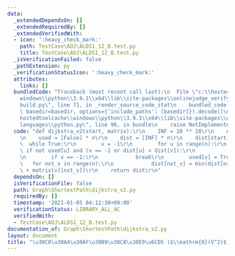 ```yaml
---
data:
  _extendedDependsOn: []
  _extendedRequiredBy: []
  _extendedVerifiedWith:
  - icon: ':heavy_check_mark:'
    path: TestCase\AOJ\ALDS1_12_B.test.py
    title: TestCase\AOJ\ALDS1_12_B.test.py
  _isVerificationFailed: false
  _pathExtension: py
  _verificationStatusIcon: ':heavy_check_mark:'
  attributes:
    links: []
  bundledCode: "Traceback (most recent call last):\n  File \"c:\\hostedtoolcache\\\
    windows\\python\\3.9.1\\x64\\lib\\site-packages\\onlinejudge_verify\\documentation\\\
    build.py\", line 71, in _render_source_code_stat\n    bundled_code = language.bundle(stat.path,\
    \ basedir=basedir, options={'include_paths': [basedir]}).decode()\n  File \"c:\\\
    hostedtoolcache\\windows\\python\\3.9.1\\x64\\lib\\site-packages\\onlinejudge_verify\\\
    languages\\python.py\", line 96, in bundle\n    raise NotImplementedError\nNotImplementedError\n"
  code: "def dijkstra_v2(start, matrix):\r\n    INF = 10 ** 18\r\n    n = len(matrix)\r\
    \n    used = [False] * n\r\n    dist = [INF] * n\r\n    dist[start] = 0\r\n  \
    \  while True:\r\n        v = -1\r\n        for u in range(n):\r\n           \
    \ if not used[u] and (v == -1 or dist[u] < dist[v]):\r\n                v = u\r\
    \n        if v == -1:\r\n            break\r\n        used[v] = True\r\n     \
    \   for nxt_v in range(n):\r\n            dist[nxt_v] = min(dist[nxt_v], dist[v]\
    \ + matrix[v][nxt_v])\r\n    return dist\r\n"
  dependsOn: []
  isVerificationFile: false
  path: Graph\ShortestPath\dijkstra_v2.py
  requiredBy: []
  timestamp: '2021-01-05 04:12:38+09:00'
  verificationStatus: LIBRARY_ALL_AC
  verifiedWith:
  - TestCase\AOJ\ALDS1_12_B.test.py
documentation_of: Graph\ShortestPath\dijkstra_v2.py
layout: document
title: "\u30C0\u30A4\u30AF\u30B9\u30C8\u30E9\u6CD5 ($\\mathrm{O}(V^2)$)"
---
```

